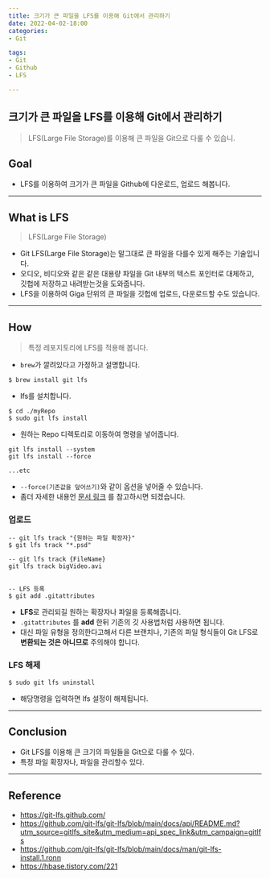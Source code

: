 ```yaml
---
title: 크기가 큰 파일을 LFS를 이용해 Git에서 관리하기
date: 2022-04-02-18:00
categories:
- Git

tags:
- Git
- Github
- LFS

---
```


## 크기가 큰 파일을 LFS를 이용해 Git에서 관리하기
> LFS(Large File Storage)를 이용해 큰 파일을 Git으로 다룰 수 있습니.

## Goal
- LFS를 이용하여 크기가 큰 파일을 Github에 다운로드, 업로드 해봅니다.

---

## What is LFS
> LFS(Large File Storage)

- Git LFS(Large File Storage)는 말그대로 큰 파일을 다를수 있게 해주는 기술입니다.
- 오디오, 비디오와 같은 같은 대용량 파일을 Git 내부의 텍스트 포인터로 대체하고, 깃헙에 저장하고 내려받는것을 도와줍니다.
- LFS을 이용하여 Giga 단위의 큰 파일을 깃헙에 업로드, 다운로드할 수도 있습니다.

---

## How
> 특정 레포지토리에 LFS를 적용해 봅니다.

- `brew`가 깔려있다고 가정하고 설명합니다. 

```console
$ brew install git lfs
```

- lfs를 설치합니다.

```console
$ cd ./myRepo
$ sudo git lfs install
```

- 원하는 Repo 디렉토리로 이동하여 명령을 넣어줍니다.

```console
git lfs install --system
git lfs install --force

...etc
```

- `--force(기존값을 덮어쓰기)`와 같이 옵션을 넣어줄 수 있습니다.
- 좀더 자세한 내용언 [문서 링크](https://github.com/git-lfs/git-lfs/blob/main/docs/man/git-lfs-install.1.ronn) 를 참고하시면 되겠습니다.


### 업로드

```console
-- git lfs track "{원하는 파일 확장자}"
$ git lfs track "*.psd"

-- git lfs track {FileName}
git lfs track bigVideo.avi


-- LFS 등록
$ git add .gitattributes
```

- **LFS**로 관리되길 원하는 확장자나 파일을 등록해줍니다.
- `.gitattributes` 를 **add** 한뒤 기존의 깃 사용법처럼 사용하면 됩니다.
- 대신 파일 유형을 정의한다고해서 다른 브랜치나, 기존의 파일 형식들이 Git LFS로 **변환되는 것은 아니므로** 주의해야 합니다.


### LFS 해제

```console
$ sudo git lfs uninstall
```

- 해당명령을 입력하면 lfs 설정이 해제됩니다.

---

## Conclusion
- Git LFS를 이용해 큰 크기의 파일들을 Git으로 다룰 수 있다.
- 특정 파일 확장자나, 파일을 관리할수 있다.

---


## Reference
- https://git-lfs.github.com/
- https://github.com/git-lfs/git-lfs/blob/main/docs/api/README.md?utm_source=gitlfs_site&utm_medium=api_spec_link&utm_campaign=gitlfs
- https://github.com/git-lfs/git-lfs/blob/main/docs/man/git-lfs-install.1.ronn
- https://hbase.tistory.com/221